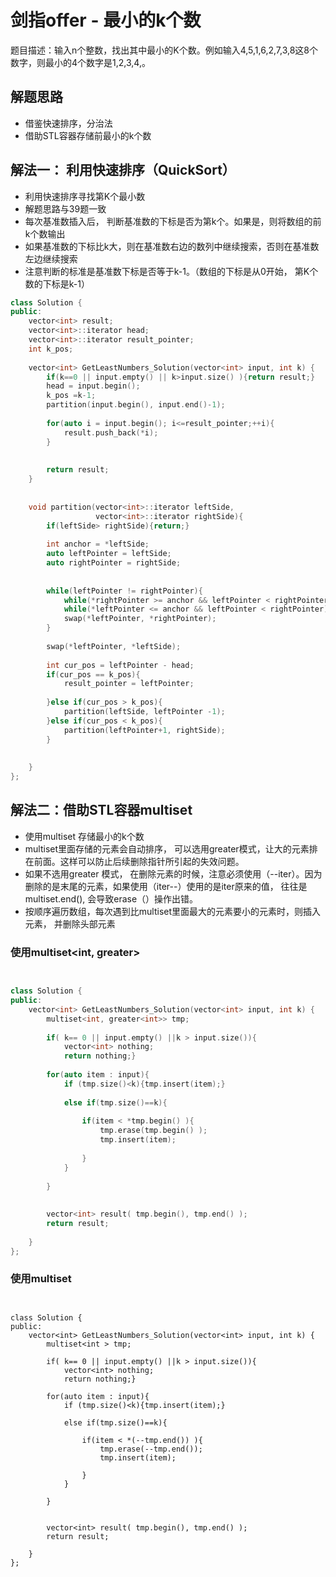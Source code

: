 # 剑指offer - 最小的k个数
题目描述：输入n个整数，找出其中最小的K个数。例如输入4,5,1,6,2,7,3,8这8个数字，则最小的4个数字是1,2,3,4,。


## 解题思路
- 借鉴快速排序，分治法
- 借助STL容器存储前最小的k个数


## 解法一： 利用快速排序（QuickSort）
- 利用快速排序寻找第K个最小数
- 解题思路与39题一致
- 每次基准数插入后， 判断基准数的下标是否为第k个。如果是，则将数组的前k个数输出
- 如果基准数的下标比k大，则在基准数右边的数列中继续搜索，否则在基准数左边继续搜索
- 注意判断的标准是基准数下标是否等于k-1。（数组的下标是从0开始， 第K个数的下标是k-1）

```c++
class Solution {
public:
    vector<int> result;
    vector<int>::iterator head;
    vector<int>::iterator result_pointer;
    int k_pos;
    
    vector<int> GetLeastNumbers_Solution(vector<int> input, int k) {
        if(k==0 || input.empty() || k>input.size() ){return result;}
        head = input.begin();
        k_pos =k-1;
        partition(input.begin(), input.end()-1);
        
        for(auto i = input.begin(); i<=result_pointer;++i){
            result.push_back(*i);
        }
        
        
        return result;
    }
    
    
    void partition(vector<int>::iterator leftSide, 
                   vector<int>::iterator rightSide){
        if(leftSide> rightSide){return;}
        
        int anchor = *leftSide;
        auto leftPointer = leftSide;
        auto rightPointer = rightSide;
        
        
        while(leftPointer != rightPointer){
            while(*rightPointer >= anchor && leftPointer < rightPointer){--rightPointer;}
            while(*leftPointer <= anchor && leftPointer < rightPointer){++leftPointer;}
            swap(*leftPointer, *rightPointer);
        }
        
        swap(*leftPointer, *leftSide);
        
        int cur_pos = leftPointer - head;
        if(cur_pos == k_pos){ 
            result_pointer = leftPointer;
            
        }else if(cur_pos > k_pos){
            partition(leftSide, leftPointer -1);
        }else if(cur_pos < k_pos){
            partition(leftPointer+1, rightSide);
        }
        
        
    }
};

```


## 解法二：借助STL容器multiset
- 使用multiset 存储最小的k个数
- multiset里面存储的元素会自动排序， 可以选用greater模式，让大的元素排在前面。这样可以防止后续删除指针所引起的失效问题。
- 如果不选用greater 模式， 在删除元素的时候，注意必须使用（--iter）。因为删除的是末尾的元素，如果使用（iter--）使用的是iter原来的值， 往往是multiset.end(), 会导致erase（）操作出错。
- 按顺序遍历数组，每次遇到比multiset里面最大的元素要小的元素时，则插入元素， 并删除头部元素


### 使用multiset<int, greater<int>>

```c++


class Solution {
public:
    vector<int> GetLeastNumbers_Solution(vector<int> input, int k) {
        multiset<int, greater<int>> tmp;
        
        if( k== 0 || input.empty() ||k > input.size()){ 
            vector<int> nothing;
            return nothing;}
        
        for(auto item : input){
            if (tmp.size()<k){tmp.insert(item);}
            
            else if(tmp.size()==k){
                
                if(item < *tmp.begin() ){
                    tmp.erase(tmp.begin() );
                    tmp.insert(item);
                    
                }
            }
            
        }
        
        
        vector<int> result( tmp.begin(), tmp.end() );
        return result;
        
    }
};
```
### 使用multiset<int>
```


class Solution {
public:
    vector<int> GetLeastNumbers_Solution(vector<int> input, int k) {
        multiset<int > tmp;
        
        if( k== 0 || input.empty() ||k > input.size()){ 
            vector<int> nothing;
            return nothing;}
        
        for(auto item : input){
            if (tmp.size()<k){tmp.insert(item);}
            
            else if(tmp.size()==k){
                
                if(item < *(--tmp.end()) ){
                    tmp.erase(--tmp.end());
                    tmp.insert(item);
                    
                }
            }
            
        }
        
        
        vector<int> result( tmp.begin(), tmp.end() );
        return result;
        
    }
};
```
